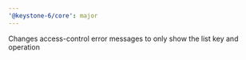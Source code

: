 ```yaml
---
'@keystone-6/core': major
---
```


Changes access-control error messages to only show the list key and operation
